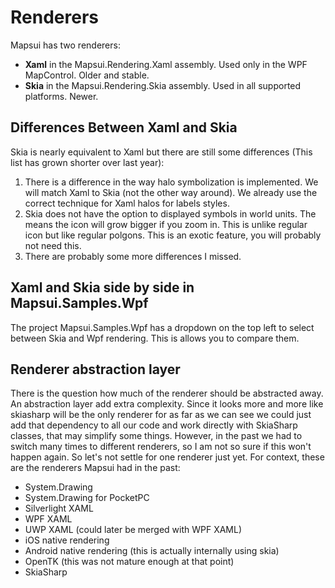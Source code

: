 # Renderers

Mapsui has two renderers:
- **Xaml** in the Mapsui.Rendering.Xaml assembly. Used only in the WPF MapControl. Older and stable. 
- **Skia** in the Mapsui.Rendering.Skia assembly. Used in all supported platforms. Newer.

## Differences Between Xaml and Skia
Skia is nearly equivalent to Xaml but there are still some differences (This list has grown shorter over last year):
1. There is a difference in the way halo symbolization is implemented. We will match Xaml to Skia (not the other way around). We already use the correct technique for Xaml halos for labels styles.
1. Skia does not have the option to displayed symbols in world units. The means the icon will grow bigger if you zoom in. This is unlike regular icon but like regular polgons. This is an exotic feature, you will probably not need this. 
1. There are probably some more differences I missed.

## Xaml and Skia side by side in Mapsui.Samples.Wpf
The project Mapsui.Samples.Wpf has a dropdown on the top left to select between Skia and Wpf rendering. This is allows you to compare them.

## Renderer abstraction layer 

There is the question how much of the renderer should be abstracted away. An abstraction layer add extra complexity. Since it looks more and more like skiasharp will be the only renderer for as far as we can see we could just add that dependency to all our code and work directly with SkiaSharp classes, that may simplify some things. However, in the past we had to switch many times to different renderers, so I am not so sure if this won't happen again. So let's not settle for one renderer just yet. For context, these are the renderers Mapsui had in the past:
- System.Drawing
- System.Drawing for PocketPC
- Silverlight XAML
- WPF XAML
- UWP XAML (could later be merged with WPF XAML)
- iOS native rendering
- Android native rendering (this is actually internally using skia)
- OpenTK (this was not mature enough at that point)
- SkiaSharp

